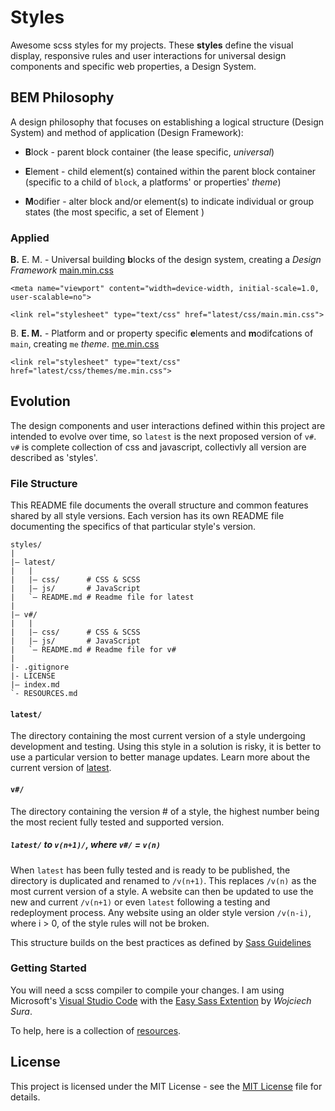 # Styles 
Awesome scss styles for my projects. These **styles** define the visual display, responsive rules and user interactions for universal design components and specific web properties, a Design System.

## BEM Philosophy
A design philosophy that focuses on establishing a logical structure (Design System) and method of application (Design Framework):

* **B**lock    - parent block container (the lease specific, _universal_)

* **E**lement  - child element(s) contained within the parent block container (specific to a child of `block`, a platforms' or properties' _theme_)

* **M**odifier - alter block and/or element(s) to indicate individual or group states (the most specific, a set of Element )

### Applied

**B.** E. M. - Universal building **b**locks of the design system, creating a _Design Framework_
[main.min.css](https://min.gitcdn.link/repo/scudderstevens/styles/main/latest/css/main.min.css "universal building blocks")

~~~
<meta name="viewport" content="width=device-width, initial-scale=1.0, user-scalable=no">

<link rel="stylesheet" type="text/css" href="latest/css/main.min.css">
~~~

B. **E. M.** - Platform and or property specific **e**lements and **m**odifcations of `main`, creating `me` _theme_.
[me.min.css](https://min.gitcdn.link/repo/scudderstevens/styles/main/latest/css/themes/me.min.css "scudderstevens.me")

~~~
<link rel="stylesheet" type="text/css" href="latest/css/themes/me.min.css">
~~~

## Evolution
The design components and user interactions defined within this project are intended to evolve over time, so `latest` is the next proposed version of `v#`. `v#` is complete collection of css and javascript, collectivly all version are described as 'styles'.

### File Structure
This README file documents the overall structure and common features shared by all style versions. Each version has its own README file documenting the specifics of that particular style's version.

~~~
styles/
|
|– latest/
|   |
|   |– css/      # CSS & SCSS
|   |– js/       # JavaScript
|   `– README.md # Readme file for latest
|
|– v#/
|   |
|   |– css/      # CSS & SCSS
|   |– js/       # JavaScript
|   `– README.md # Readme file for v#
|
|- .gitignore
|- LICENSE
|– index.md
`- RESOURCES.md
~~~

#### `latest/`
The directory containing the most current version of a style undergoing development and testing. Using this style in a solution is risky, it is better to use a particular version to better manage updates. Learn more about the current version of [latest](./latest/index.md).

#### `v#/`
The directory containing the version # of a style, the highest number being the most recient fully tested and supported version.

##### `latest/` to `v(n+1)/`, where `v#/` = `v(n)`
When `latest` has been fully tested and is ready to be published, the directory is duplicated and renamed to `/v(n+1)`. This replaces `/v(n)` as the most current version of a style. A website can then be updated to use the new and current `/v(n+1)` or even `latest` following a testing and redeployment process. Any website using an older style version `/v(n-i)`, where i > 0, of the style rules will not be broken.


This structure builds on the best practices as defined by [Sass Guidelines](https://sass-guidelin.es/#architecture)

### Getting Started
You will need a scss compiler to compile your changes. I am using Microsoft's [Visual Studio Code](https://code.visualstudio.com/) with the [Easy Sass Extention](https://marketplace.visualstudio.com/items?itemName=spook.easysass) by *Wojciech Sura*.

To help, here is a collection of [resources](./RESOURCES.md).

## License
This project is licensed under the MIT License - see the [MIT License](./LICENSE) file for details.